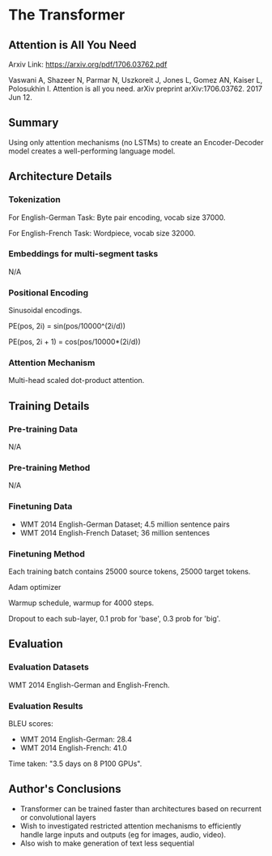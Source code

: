 # The Transformer
## Attention is All You Need

Arxiv Link: https://arxiv.org/pdf/1706.03762.pdf

Vaswani A, Shazeer N, Parmar N, Uszkoreit J, Jones L, Gomez AN, Kaiser L, Polosukhin I. Attention is all you need. arXiv preprint arXiv:1706.03762. 2017 Jun 12.


## Summary

Using only attention mechanisms (no LSTMs) to create an Encoder-Decoder model creates a well-performing language model.


## Architecture Details

### Tokenization

For English-German Task:
Byte pair encoding, vocab size 37000.

For English-French Task:
Wordpiece, vocab size 32000.

### Embeddings for multi-segment tasks

N/A

### Positional Encoding

Sinusoidal encodings.

PE(pos, 2i)     = sin(pos/10000^(2i/d))

PE(pos, 2i + 1) = cos(pos/10000*(2i/d))

### Attention Mechanism

Multi-head scaled dot-product attention.


## Training Details

### Pre-training Data

N/A

### Pre-training Method

N/A

### Finetuning Data

* WMT 2014 English-German Dataset; 4.5 million sentence pairs
* WMT 2014 English-French Dataset; 36 million sentences

### Finetuning Method

Each training batch contains 25000 source tokens, 25000 target tokens.

Adam optimizer

Warmup schedule, warmup for 4000 steps.

Dropout to each sub-layer, 0.1 prob for 'base', 0.3 prob for 'big'.


## Evaluation

### Evaluation Datasets

WMT 2014 English-German and English-French.

### Evaluation Results

BLEU scores:
* WMT 2014 English-German: 28.4
* WMT 2014 English-French: 41.0

Time taken: "3.5 days on 8 P100 GPUs".


## Author's Conclusions

* Transformer can be trained faster than architectures based on recurrent or convolutional layers
* Wish to investigated restricted attention mechanisms to efficiently handle large inputs and outputs (eg for images, audio, video).
* Also wish to make generation of text less sequential
